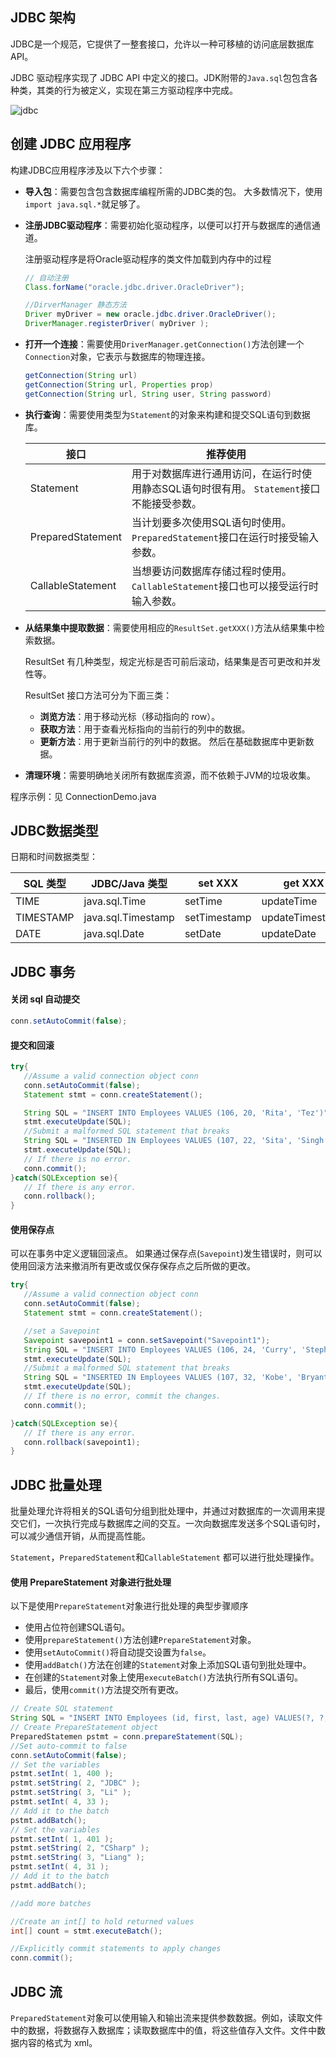 ## JDBC 架构

JDBC是一个规范，它提供了一整套接口，允许以一种可移植的访问底层数据库API。

JDBC 驱动程序实现了 JDBC API 中定义的接口。JDK附带的`Java.sql`包包含各种类，其类的行为被定义，实现在第三方驱动程序中完成。

![jdbc](https://upload-images.jianshu.io/upload_images/1341067-84f2b4dd0e91067a.jpg?imageMogr2/auto-orient/strip%7CimageView2/2/w/1240)



## 创建 JDBC 应用程序

构建JDBC应用程序涉及以下六个步骤：

- **导入包**：需要包含包含数据库编程所需的JDBC类的包。 大多数情况下，使用`import java.sql.*`就足够了。

- **注册JDBC驱动程序**：需要初始化驱动程序，以便可以打开与数据库的通信通道。

  注册驱动程序是将Oracle驱动程序的类文件加载到内存中的过程

  ```java
  // 自动注册
  Class.forName("oracle.jdbc.driver.OracleDriver");
  ```

  ```java
  //DirverManager 静态方法
  Driver myDriver = new oracle.jdbc.driver.OracleDriver();
  DriverManager.registerDriver( myDriver );
  ```

- **打开一个连接**：需要使用`DriverManager.getConnection()`方法创建一个`Connection`对象，它表示与数据库的物理连接。

  ```java
  getConnection(String url)
  getConnection(String url, Properties prop)
  getConnection(String url, String user, String password)
  ```

- **执行查询**：需要使用类型为`Statement`的对象来构建和提交SQL语句到数据库。

  | 接口                | 推荐使用                                     |
  | ----------------- | ---------------------------------------- |
  | Statement         | 用于对数据库进行通用访问，在运行时使用静态SQL语句时很有用。 `Statement`接口不能接受参数。 |
  | PreparedStatement | 当计划要多次使用SQL语句时使用。`PreparedStatement`接口在运行时接受输入参数。 |
  | CallableStatement | 当想要访问数据库存储过程时使用。`CallableStatement`接口也可以接受运行时输入参数。 |

- **从结果集中提取数据**：需要使用相应的`ResultSet.getXXX()`方法从结果集中检索数据。

  ResultSet 有几种类型，规定光标是否可前后滚动，结果集是否可更改和并发性等。

  ResultSet 接口方法可分为下面三类：

  - **浏览方法**：用于移动光标（移动指向的 row）。
  - **获取方法**：用于查看光标指向的当前行的列中的数据。
  - **更新方法**：用于更新当前行的列中的数据。 然后在基础数据库中更新数据。

- **清理环境**：需要明确地关闭所有数据库资源，而不依赖于JVM的垃圾收集。

程序示例：见 ConnectionDemo.java



## JDBC数据类型

日期和时间数据类型：

| SQL 类型    | JDBC/Java 类型       | set XXX      | get XXX         |
| --------- | ------------------ | ------------ | --------------- |
| TIME      | java.sql.Time      | setTime      | updateTime      |
| TIMESTAMP | java.sql.Timestamp | setTimestamp | updateTimestamp |
| DATE      | java.sql.Date      | setDate      | updateDate      |



## JDBC 事务

#### 关闭 sql 自动提交

```java
conn.setAutoCommit(false);
```

#### 提交和回滚

```java
try{
   //Assume a valid connection object conn
   conn.setAutoCommit(false);
   Statement stmt = conn.createStatement();

   String SQL = "INSERT INTO Employees VALUES (106, 20, 'Rita', 'Tez')";
   stmt.executeUpdate(SQL);  
   //Submit a malformed SQL statement that breaks
   String SQL = "INSERTED IN Employees VALUES (107, 22, 'Sita', 'Singh')";
   stmt.executeUpdate(SQL);
   // If there is no error.
   conn.commit();
}catch(SQLException se){
   // If there is any error.
   conn.rollback();
}
```

#### 使用保存点

可以在事务中定义逻辑回滚点。 如果通过保存点(`Savepoint`)发生错误时，则可以使用回滚方法来撤消所有更改或仅保存保存点之后所做的更改。

```java
try{
   //Assume a valid connection object conn
   conn.setAutoCommit(false);
   Statement stmt = conn.createStatement();

   //set a Savepoint
   Savepoint savepoint1 = conn.setSavepoint("Savepoint1");
   String SQL = "INSERT INTO Employees VALUES (106, 24, 'Curry', 'Stephen')";
   stmt.executeUpdate(SQL);  
   //Submit a malformed SQL statement that breaks
   String SQL = "INSERTED IN Employees VALUES (107, 32, 'Kobe', 'Bryant')";
   stmt.executeUpdate(SQL);
   // If there is no error, commit the changes.
   conn.commit();

}catch(SQLException se){
   // If there is any error.
   conn.rollback(savepoint1);
}
```



## JDBC 批量处理

批量处理允许将相关的SQL语句分组到批处理中，并通过对数据库的一次调用来提交它们，一次执行完成与数据库之间的交互。一次向数据库发送多个SQL语句时，可以减少通信开销，从而提高性能。

`Statement`，`PreparedStatement`和`CallableStatement` 都可以进行批处理操作。

#### 使用 PrepareStatement 对象进行批处理

以下是使用`PrepareStatement`对象进行批处理的典型步骤顺序

- 使用占位符创建SQL语句。
- 使用`prepareStatement()`方法创建`PrepareStatement`对象。
- 使用`setAutoCommit()`将自动提交设置为`false`。
- 使用`addBatch()`方法在创建的`Statement`对象上添加SQL语句到批处理中。
- 在创建的`Statement`对象上使用`executeBatch()`方法执行所有SQL语句。
- 最后，使用`commit()`方法提交所有更改。

```java
// Create SQL statement
String SQL = "INSERT INTO Employees (id, first, last, age) VALUES(?, ?, ?, ?)";
// Create PrepareStatement object
PreparedStatemen pstmt = conn.prepareStatement(SQL);
//Set auto-commit to false
conn.setAutoCommit(false);
// Set the variables
pstmt.setInt( 1, 400 );
pstmt.setString( 2, "JDBC" );
pstmt.setString( 3, "Li" );
pstmt.setInt( 4, 33 );
// Add it to the batch
pstmt.addBatch();
// Set the variables
pstmt.setInt( 1, 401 );
pstmt.setString( 2, "CSharp" );
pstmt.setString( 3, "Liang" );
pstmt.setInt( 4, 31 );
// Add it to the batch
pstmt.addBatch();

//add more batches

//Create an int[] to hold returned values
int[] count = stmt.executeBatch();

//Explicitly commit statements to apply changes
conn.commit();
```



## JDBC 流

`PreparedStatement`对象可以使用输入和输出流来提供参数数据。例如，读取文件中的数据，将数据存入数据库；读取数据库中的值，将这些值存入文件。文件中数据内容的格式为 xml。

